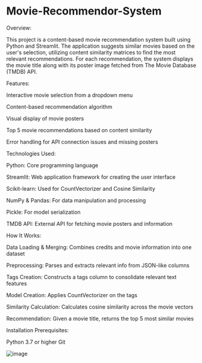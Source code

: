 # Movie-Recommendor-System

Overview:

This project is a content-based movie recommendation system built using Python and Streamlit. The application suggests similar movies based on the user's selection, utilizing content similarity matrices to find the most relevant recommendations. For each recommendation, the system displays the movie title along with its poster image fetched from The Movie Database (TMDB) API.

Features:

Interactive movie selection from a dropdown menu

Content-based recommendation algorithm

Visual display of movie posters

Top 5 movie recommendations based on content similarity

Error handling for API connection issues and missing posters

Technologies Used:

Python: Core programming language

Streamlit: Web application framework for creating the user interface

Scikit-learn: Used for CountVectorizer and Cosine Similarity

NumPy & Pandas: For data manipulation and processing

Pickle: For model serialization

TMDB API: External API for fetching movie posters and information

How It Works:

Data Loading & Merging: Combines credits and movie information into one dataset

Preprocessing: Parses and extracts relevant info from JSON-like columns

Tags Creation: Constructs a tags column to consolidate relevant text features

Model Creation: Applies CountVectorizer on the tags

Similarity Calculation: Calculates cosine similarity across the movie vectors

Recommendation: Given a movie title, returns the top 5 most similar movies

Installation
Prerequisites:

Python 3.7 or higher
Git

![image](https://github.com/user-attachments/assets/2d24778c-1b00-404f-8b2f-bd34cbcc6a62)
